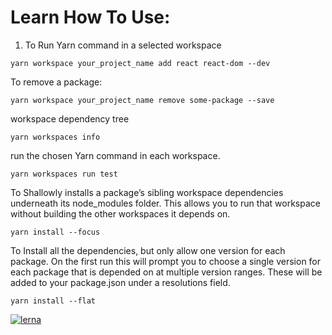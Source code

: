 # Learn How To Use:

1. To Run Yarn command in a selected workspace

```
yarn workspace your_project_name add react react-dom --dev
```

To remove a package:

```
yarn workspace your_project_name remove some-package --save
```

workspace dependency tree

```
yarn workspaces info
```

run the chosen Yarn command in each workspace.

```
yarn workspaces run test
```

To Shallowly installs a package’s sibling workspace dependencies underneath its node_modules folder. This allows you to run that workspace without building the other workspaces it depends on.

```
yarn install --focus
```

To Install all the dependencies, but only allow one version for each package. On the first run this will prompt you to choose a single version for each package that is depended on at multiple version ranges. These will be added to your package.json under a resolutions field.

```
yarn install --flat
```

[![lerna](https://img.shields.io/badge/maintained%20with-lerna-cc00ff.svg)](https://lernajs.io/)
